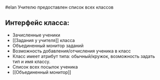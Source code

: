 #elan 
Учителю предоставлен список всех классов

## Интерфейс класса:
* Зачисленные ученики
* [[Задания у учителя]] класса
* Объединенный монитор заданий
* Возможность добавления/отчисления ученика в класс
* Класс имеет атрибут типа: обычный/кружок, возможность задать тип и имя классу.
* Список всех посылок ученика
* [[Объединенный монитор]]

